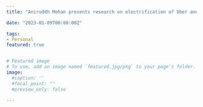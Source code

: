 ```yaml
---
title: "Aniruddh Mohan presents research on electrification of Uber and Lyft at Transportation Research Board Annual Meeting" 

date: "2023-01-09T00:00:00Z"

tags:
- Personal
featured: true


# Featured image
# To use, add an image named `featured.jpg/png` to your page's folder. 
image:
  #caption: ''
  #focal_point: ""
  #preview_only: false
  
---
```

